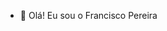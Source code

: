 - 👋 Olá! Eu sou o Francisco Pereira
  

<!---
FranciscoP7/FranciscoP7 is a ✨ special ✨ repository because its `README.md` (this file) appears on your GitHub profile.
You can click the Preview link to take a look at your changes.
--->
